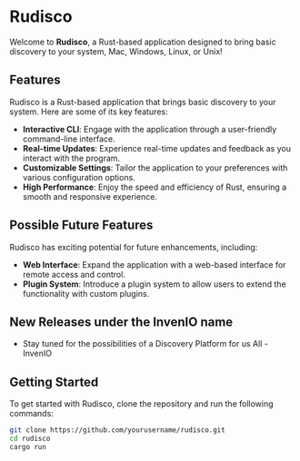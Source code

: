 # Rudisco

Welcome to **Rudisco**, a Rust-based application designed to bring basic discovery to your system, Mac, Windows, Linux, or Unix!

## Features

Rudisco is a Rust-based application that brings basic discovery to your system. Here are some of its key features:

- **Interactive CLI**: Engage with the application through a user-friendly command-line interface.
- **Real-time Updates**: Experience real-time updates and feedback as you interact with the program.
- **Customizable Settings**: Tailor the application to your preferences with various configuration options.
- **High Performance**: Enjoy the speed and efficiency of Rust, ensuring a smooth and responsive experience.

## Possible Future Features

Rudisco has exciting potential for future enhancements, including:

- **Web Interface**: Expand the application with a web-based interface for remote access and control.
- **Plugin System**: Introduce a plugin system to allow users to extend the functionality with custom plugins.

## New Releases under the InvenIO name
 
- Stay tuned for the possibilities of a Discovery Platform for us All - InvenIO

## Getting Started

To get started with Rudisco, clone the repository and run the following commands:

```sh
git clone https://github.com/yourusername/rudisco.git
cd rudisco
cargo run
```

